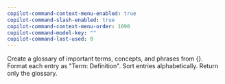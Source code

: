 ```yaml
---
copilot-command-context-menu-enabled: true
copilot-command-slash-enabled: true
copilot-command-context-menu-order: 1090
copilot-command-model-key: ""
copilot-command-last-used: 0
---
```

Create a glossary of important terms, concepts, and phrases from {}. Format each entry as "Term: Definition". Sort entries alphabetically. Return only the glossary.